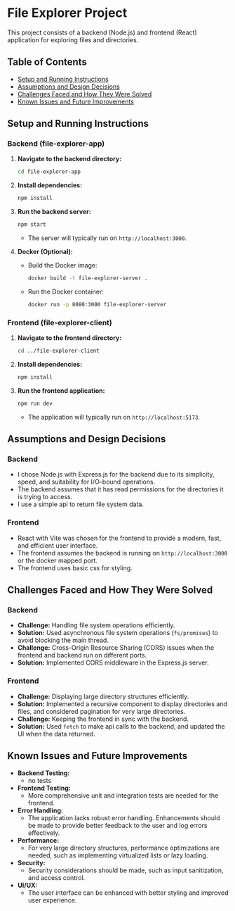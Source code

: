 # File Explorer Project

This project consists of a backend (Node.js) and frontend (React) application for exploring files and directories.

## Table of Contents

-   [Setup and Running Instructions](#setup-and-running-instructions)
-   [Assumptions and Design Decisions](#assumptions-and-design-decisions)
-   [Challenges Faced and How They Were Solved](#challenges-faced-and-how-they-were-solved)
-   [Known Issues and Future Improvements](#known-issues-and-future-improvements)

## Setup and Running Instructions

### Backend (file-explorer-app)

1.  **Navigate to the backend directory:**

    ```bash
    cd file-explorer-app
    ```

2.  **Install dependencies:**

    ```bash
    npm install
    ```

3.  **Run the backend server:**

    ```bash
    npm start
    ```

    * The server will typically run on `http://localhost:3000`.

4.  **Docker (Optional):**

    * Build the Docker image:

        ```bash
        docker build -t file-explorer-server .
        ```

    * Run the Docker container:

        ```bash
        docker run -p 8080:3000 file-explorer-server
        ```

### Frontend (file-explorer-client)

1.  **Navigate to the frontend directory:**

    ```bash
    cd ../file-explorer-client
    ```

2.  **Install dependencies:**

    ```bash
    npm install
    ```

3.  **Run the frontend application:**

    ```bash
    npm run dev
    ```

    * The application will typically run on `http://localhost:5173`.

## Assumptions and Design Decisions

### Backend

* I chose Node.js with Express.js for the backend due to its simplicity, speed, and suitability for I/O-bound operations.
* The backend assumes that it has read permissions for the directories it is trying to access.
* I use a simple api to return file system data.

### Frontend

* React with Vite was chosen for the frontend to provide a modern, fast, and efficient user interface.
* The frontend assumes the backend is running on `http://localhost:3000` or the docker mapped port.
* The frontend uses basic css for styling.

## Challenges Faced and How They Were Solved

### Backend

* **Challenge:** Handling file system operations efficiently.
* **Solution:** Used asynchronous file system operations (`fs/promises`) to avoid blocking the main thread.
* **Challenge:** Cross-Origin Resource Sharing (CORS) issues when the frontend and backend run on different ports.
* **Solution:** Implemented CORS middleware in the Express.js server.

### Frontend

* **Challenge:** Displaying large directory structures efficiently.
* **Solution:** Implemented a recursive component to display directories and files, and considered pagination for very large directories.
* **Challenge:** Keeping the frontend in sync with the backend.
* **Solution:** Used `fetch` to make api calls to the backend, and updated the UI when the data returned.

## Known Issues and Future Improvements

* **Backend Testing:**
    * no tests
* **Frontend Testing:**
    * More comprehensive unit and integration tests are needed for the frontend. 
* **Error Handling:**
    * The application lacks robust error handling. Enhancements should be made to provide better feedback to the user and log errors effectively.
* **Performance:**
    * For very large directory structures, performance optimizations are needed, such as implementing virtualized lists or lazy loading.
* **Security:**
    * Security considerations should be made, such as input sanitization, and access control.
* **UI/UX:**
    * The user interface can be enhanced with better styling and improved user experience.
